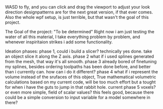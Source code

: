 WASD to fly, and you can click and drag the viewport to adjust your look direction
designpatterns are for the next great version, if that ever comes.
Also the whole wpf setup, is just terrible, but that wasn't the goal of this project.

The Goal of the project:
"To be determined"
Right now i am just testing the water of all this material, I take everything problem by problem, and whenever inspiritaion strikes i add some functionality.


Ideation phases:
phase 1, could i build a slicer? technically yes done. take an object slice it along the Z axis. 
phase 2 what if i used splines generated from the mesh, that way it's all smooth.
phase 3 already bored of finetuning my splines, besides ordering toolpaths has been done before, and better than i currently can. how can i do it different?
phase 4 what if i represent the volume instead of the srufaces of this object, True mathematical volumetric calculations based on my current code, will be too much effort but a tought for when i have the guts to jump in that rabbit hole.
current phase 5 voxels? or even more simple, field of scalar values? this feels good, because there could be a simple conversion to input variable for a model somewhere in there?
